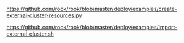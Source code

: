 https://github.com/rook/rook/blob/master/deploy/examples/create-external-cluster-resources.py

https://github.com/rook/rook/blob/master/deploy/examples/import-external-cluster.sh
